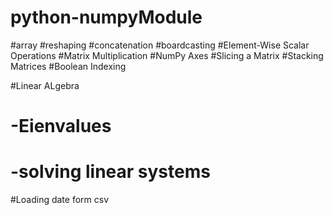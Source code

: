 # python-numpyModule


#array
#reshaping
#concatenation
#boardcasting
#Element-Wise Scalar Operations
#Matrix Multiplication
#NumPy Axes
#Slicing a Matrix
#Stacking Matrices
#Boolean Indexing

#Linear ALgebra
# -Eienvalues
# -solving linear systems

#Loading date form csv